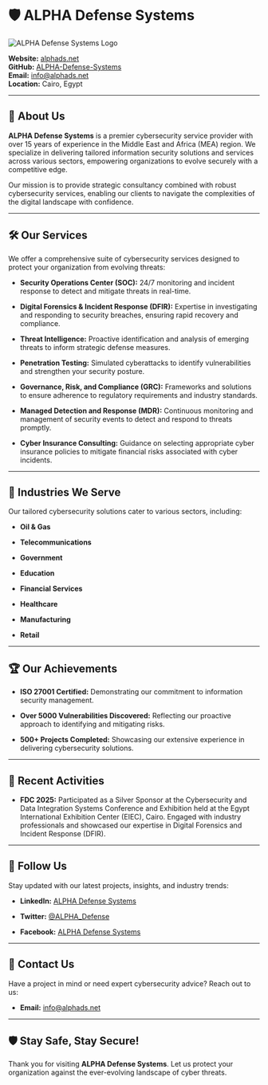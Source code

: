 # 🛡️ ALPHA Defense Systems

![ALPHA Defense Systems Logo](https://www.alphads.net/path/to/logo.png)  <!-- Replace with your actual logo -->

**Website:** [alphads.net](http://alphads.net/)  
**GitHub:** [ALPHA-Defense-Systems](https://github.com/ALPHA-Defense-Systems)  
**Email:** [info@alphads.net](mailto:info@alphads.net)  
**Location:** Cairo, Egypt

---

## 🔐 About Us

**ALPHA Defense Systems** is a premier cybersecurity service provider with over 15 years of experience in the Middle East and Africa (MEA) region. We specialize in delivering tailored information security solutions and services across various sectors, empowering organizations to evolve securely with a competitive edge.

Our mission is to provide strategic consultancy combined with robust cybersecurity services, enabling our clients to navigate the complexities of the digital landscape with confidence.

---

## 🛠️ Our Services

We offer a comprehensive suite of cybersecurity services designed to protect your organization from evolving threats:

- **Security Operations Center (SOC):** 24/7 monitoring and incident response to detect and mitigate threats in real-time.

- **Digital Forensics & Incident Response (DFIR):** Expertise in investigating and responding to security breaches, ensuring rapid recovery and compliance.

- **Threat Intelligence:** Proactive identification and analysis of emerging threats to inform strategic defense measures.

- **Penetration Testing:** Simulated cyberattacks to identify vulnerabilities and strengthen your security posture.

- **Governance, Risk, and Compliance (GRC):** Frameworks and solutions to ensure adherence to regulatory requirements and industry standards.

- **Managed Detection and Response (MDR):** Continuous monitoring and management of security events to detect and respond to threats promptly.

- **Cyber Insurance Consulting:** Guidance on selecting appropriate cyber insurance policies to mitigate financial risks associated with cyber incidents.

---

## 🏢 Industries We Serve

Our tailored cybersecurity solutions cater to various sectors, including:

- **Oil & Gas**

- **Telecommunications**

- **Government**

- **Education**

- **Financial Services**

- **Healthcare**

- **Manufacturing**

- **Retail**

---

## 🏆 Our Achievements

- **ISO 27001 Certified:** Demonstrating our commitment to information security management.

- **Over 5000 Vulnerabilities Discovered:** Reflecting our proactive approach to identifying and mitigating risks.

- **500+ Projects Completed:** Showcasing our extensive experience in delivering cybersecurity solutions.

---

## 📢 Recent Activities

- **FDC 2025:** Participated as a Silver Sponsor at the Cybersecurity and Data Integration Systems Conference and Exhibition held at the Egypt International Exhibition Center (EIEC), Cairo. Engaged with industry professionals and showcased our expertise in Digital Forensics and Incident Response (DFIR).

---

## 📣 Follow Us

Stay updated with our latest projects, insights, and industry trends:

- **LinkedIn:** [ALPHA Defense Systems](https://www.linkedin.com/company/alpha-defense-systems)

- **Twitter:** [@ALPHA_Defense](https://twitter.com/ALPHA_Defense)

- **Facebook:** [ALPHA Defense Systems](https://www.facebook.com/THEALPHADS/)

---

## 📧 Contact Us

Have a project in mind or need expert cybersecurity advice? Reach out to us:

- **Email:** [info@alphads.net](mailto:info@alphads.net)

---

## 🛡️ Stay Safe, Stay Secure!

Thank you for visiting **ALPHA Defense Systems**. Let us protect your organization against the ever-evolving landscape of cyber threats.
